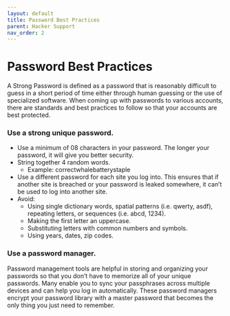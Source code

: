 ```yaml
---
layout: default
title: Password Best Practices
parent: Hacker Support
nav_order: 2
---
```


# Password Best Practices
A Strong Password is defined as a password that is reasonably difficult to guess in a short period of time either through human guessing or the use of specialized software. When coming up with passwords to various accounts, there are standards and best practices to follow so that your accounts are best protected.

### Use a strong unique password.
* Use a minimum of 08 characters in your password. The longer your password, it will give you better security.
* String together 4 random words.
     * Example: correctwhalebatterystaple
* Use a different password for each site you log into. This ensures that if another site is breached or your password is leaked somewhere, it can’t be used to log into another site.
* Avoid:
     * Using single dictionary words, spatial patterns (i.e. qwerty, asdf), repeating letters, or sequences (i.e. abcd, 1234).
     * Making the first letter an uppercase.
     * Substituting letters with common numbers and symbols.
     * Using years, dates, zip codes.

### Use a password manager.
Password management tools are helpful in storing and organizing your passwords so that you don’t have to memorize all of your unique passwords. Many enable you to sync your passphrases across multiple devices and can help you log in automatically. These password managers encrypt your password library with a master password that becomes the only thing you just need to remember.

